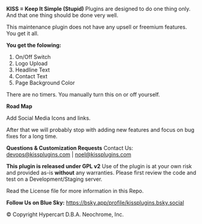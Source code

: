 **KISS = Keep It Simple (Stupid)** Plugins are designed to do one thing only. And that one thing should be done very well.

This maintenance plugin does not have any upsell or freemium features. You get it all.

**You get the folowing:**
1. On/Off Switch
2. Logo Upload
3. Headline Text
4. Contact Text
5. Page Background Color

There are no timers. You manually turn this on or off yourself.

**Road Map**

Add Social Media Icons and links. 

After that we will probably stop with adding new features and focus on bug fixes for a long time.

**Questions & Customization Requests**
Contact Us: devops@kissplugins.com | noel@kissplugins.com

**This plugin is released under GPL v2**
Use of the plugin is at your own risk and provided as-is **without** any warranties.
Please first review the code and test on a Development/Staging server.

Read the License file for more information in this Repo.

**Follow Us on Blue Sky:**
https://bsky.app/profile/kissplugins.bsky.social

© Copyright Hypercart D.B.A. Neochrome, Inc.
